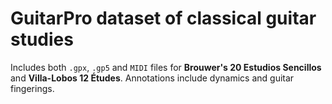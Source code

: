 # GuitarPro dataset of classical guitar studies

Includes both `.gpx`, `.gp5` and `MIDI` files for **Brouwer's 20 Estudios Sencillos** and **Villa-Lobos 12 Études**. Annotations include dynamics and guitar fingerings.


